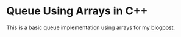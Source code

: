 # Queue Using Arrays in C++

This is a basic queue implementation using arrays for my 
<a href="https://www.thecodingdelight.com/queue-data-structure-array-implementation/">blogpost</a>.
